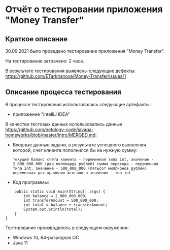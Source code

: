 # Отчёт о тестировании приложения "Money Transfer"

## Краткое описание

30.09.2021 было проведено тестирование приложения "Money Transfer".

На тестирование затрачено: 2 часа.

В результате тестирования выявлены следующие дефекты:
https://github.com/ETarkhanova/Money-Transfer/issues/1

## Описание процесса тестирования

В процессе тестирования использовались следующие артефакты:
* приложение "IntelliJ IDEA"

В качестве тестовых данных использовались данные https://github.com/netology-code/javaqa-homeworks/blob/master/intro/MERGED.md:
* Входные данные задачи, в результате успешного выполения которой, счет клиента пополнился бы на нужную сумму:

    ``текущий баланс счёта клиента - переменная типа int, значение - 2_000_000_000 (два миллиарда рублей)
      сумма перевода - переменная типа int, значение - 500_000_000 (пятьсот миллионов рублей)
    переменная для хранения итогового значения - тип int``

* Код программы:
```public class Main {
    public static void main(String[] args) {
        int balance = 2_000_000_000;
        int transferAmount = 500_000_000;
        int total = balance + transferAmount;
        System.out.println(total);
    }
}
```

Тестирование производилось в следующем окружении:
* Windows 10, 64-разрядная ОС
* Java 11
